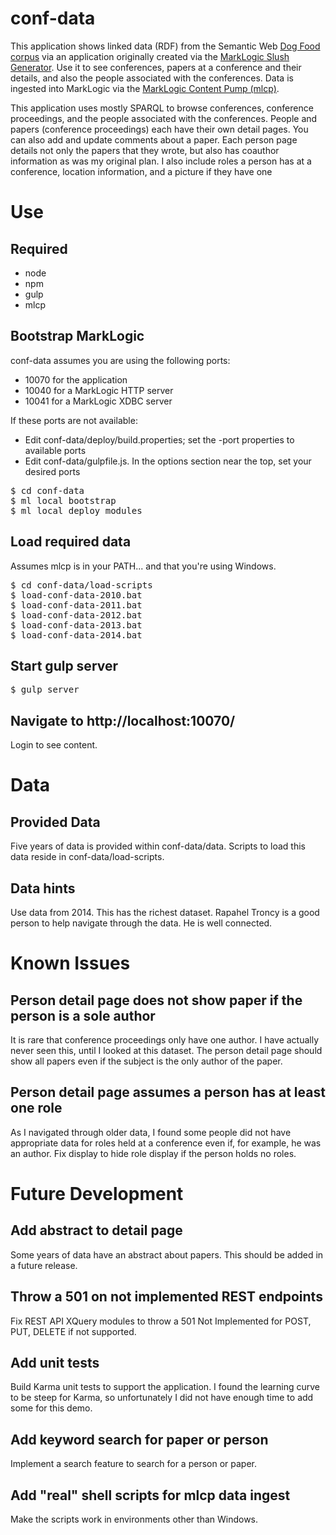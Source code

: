 # conf-data

This application shows linked data (RDF) from the Semantic Web [Dog Food corpus](http://data.semanticweb.org) via an application originally created via
the [MarkLogic Slush Generator](https://github.com/marklogic/slush-marklogic-node).  Use it to see conferences,
papers at a conference and their details, and also the people associated with the conferences.  Data is ingested
into MarkLogic via the [MarkLogic Content Pump (mlcp)](http://developer.marklogic.com/products/mlcp). 

This application uses mostly SPARQL to browse conferences, conference proceedings, and the people associated with the conferences.  People and papers (conference proceedings) each have their own detail pages.  You can also add and update comments about a paper.  Each person page details not only the papers that they wrote, but also has coauthor information as was my original plan.  I also include roles a person has at a conference, location information, and a picture if they have one


# Use

## Required
- node
- npm
- gulp
- mlcp

## Bootstrap MarkLogic

conf-data assumes you are using the following ports:
- 10070 for the application
- 10040 for a MarkLogic HTTP server
- 10041 for a MarkLogic XDBC server

If these ports are not available:
- Edit conf-data/deploy/build.properties; set the -port properties to available ports
- Edit conf-data/gulpfile.js. In the options section near the top, set your desired ports

<pre>
$ cd conf-data
$ ml local bootstrap
$ ml local deploy modules
</pre>

## Load required data

Assumes mlcp is in your PATH... and that you're using Windows.

<pre>
$ cd conf-data/load-scripts
$ load-conf-data-2010.bat
$ load-conf-data-2011.bat
$ load-conf-data-2012.bat
$ load-conf-data-2013.bat
$ load-conf-data-2014.bat
</pre>

## Start gulp server
<pre>
$ gulp server
</pre>

## Navigate to http://localhost:10070/ 
Login to see content.

# Data
## Provided Data
Five years of data is provided within conf-data/data.  Scripts to load this data reside in conf-data/load-scripts.

## Data hints
Use data from 2014.  This has the richest dataset.  Rapahel Troncy is a good person to help navigate through the data.
He is well connected.

# Known Issues
## Person detail page does not show paper if the person is a sole author
It is rare that conference proceedings only have one author.  I have actually never seen this, until I looked at this
dataset.  The person detail page should show all papers even if the subject is the only author of the paper.

## Person detail page assumes a person has at least one role
As I navigated through older data, I found some people did not have appropriate data for roles held at a conference even if, for example, he was an author.  Fix display to hide role display if the person holds no roles.

# Future Development
## Add abstract to detail page
Some years of data have an abstract about papers.  This should be added in a future release.

## Throw a 501 on not implemented REST endpoints
Fix REST API XQuery modules to throw a 501 Not Implemented for POST, PUT, DELETE if not supported.

## Add unit tests
Build Karma unit tests to support the application.  I found the learning curve to be steep for Karma, so unfortunately I did not have enough time to add some for this demo.

## Add keyword search for paper or person
Implement a search feature to search for a person or paper. 

## Add "real" shell scripts for mlcp data ingest
Make the scripts work in environments other than Windows.

